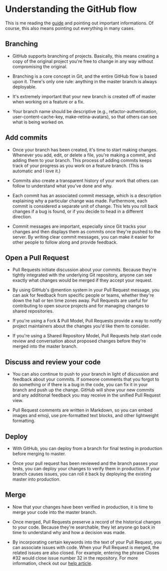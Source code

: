 # Understanding the GitHub flow

This is me reading the [guide](https://guides.github.com/introduction/flow/) and pointing out important informations. Of course, this also means pointing out everything in many cases.

## Branching
* GitHub supports branching of projects. Basically, this means creating a copy of the original project you're free to change in any way without compromising the original.

* Branching is a core concept in Git, and the entire GitHub flow is based upon it. There's only one rule: anything in the master branch is always deployable.

* It's extremely important that your new branch is created off of master when working on a feature or a fix.

* Your branch name should be descriptive (e.g., refactor-authentication, user-content-cache-key, make-retina-avatars), so that others can see what is being worked on.

## Add commits
* Once your branch has been created, it's time to start making changes. Whenever you add, edit, or delete a file, you're making a commit, and adding them to your branch. This process of adding commits keeps track of your progress as you work on a feature branch. (This is automatic and I love it.)

* Commits also create a transparent history of your work that others can follow to understand what you've done and why.

* Each commit has an associated commit message, which is a description explaining why a particular change was made. Furthermore, each commit is considered a separate unit of change. This lets you roll back changes if a bug is found, or if you decide to head in a different direction.

* Commit messages are important, especially since Git tracks your changes and then displays them as commits once they're pushed to the server. By writing clear commit messages, you can make it easier for other people to follow along and provide feedback.

## Open a Pull Request
* Pull Requests initiate discussion about your commits. Because they're tightly integrated with the underlying Git repository, anyone can see exactly what changes would be merged if they accept your request.

* By using GitHub's @mention system in your Pull Request message, you can ask for feedback from specific people or teams, whether they're down the hall or ten time zones away. Pull Requests are useful for contributing to open source projects and for managing changes to shared repositories.

* If you're using a Fork & Pull Model, Pull Requests provide a way to notify project maintainers about the changes you'd like them to consider.

* If you're using a Shared Repository Model, Pull Requests help start code review and conversation about proposed changes before they're merged into the master branch.

## Discuss and review your code
* You can also continue to push to your branch in light of discussion and feedback about your commits. If someone comments that you forgot to do something or if there is a bug in the code, you can fix it in your branch and push up the change. GitHub will show your new commits and any additional feedback you may receive in the unified Pull Request view.

* Pull Request comments are written in Markdown, so you can embed images and emoji, use pre-formatted text blocks, and other lightweight formatting.

## Deploy
* With GitHub, you can deploy from a branch for final testing in production before merging to master.

* Once your pull request has been reviewed and the branch passes your tests, you can deploy your changes to verify them in production. If your branch causes issues, you can roll it back by deploying the existing master into production.

## Merge
* Now that your changes have been verified in production, it is time to merge your code into the master branch.

* Once merged, Pull Requests preserve a record of the historical changes to your code. Because they're searchable, they let anyone go back in time to understand why and how a decision was made.

* By incorporating certain keywords into the text of your Pull Request, you can associate issues with code. When your Pull Request is merged, the related issues are also closed. For example, entering the phrase Closes #32 would close issue number 32 in the repository. For more information, check out our [help article](https://help.github.com/en).
